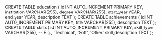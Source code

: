 CREATE TABLE education (
  id INT AUTO_INCREMENT PRIMARY KEY,
  institution VARCHAR(255),
  degree VARCHAR(255),
  start_year YEAR,
  end_year YEAR,
  description TEXT
);
CREATE TABLE achievements (
  id INT AUTO_INCREMENT PRIMARY KEY,
  title VARCHAR(255),
  description TEXT
);
CREATE TABLE skills (
  id INT AUTO_INCREMENT PRIMARY KEY,
  skill_type VARCHAR(255), -- E.g., 'Technical', 'Soft', 'Other'
  skill_description TEXT
);
